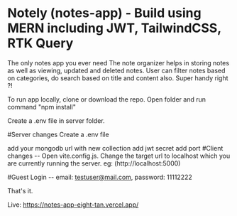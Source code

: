# Notely (notes-app) - Build using MERN including JWT, TailwindCSS, RTK Query
The only notes app you ever need 
The note organizer helps in storing notes as well as viewing, updated and deleted notes. User can filter notes based on categories, do search based on title and content also. Super handy right ?!

To run app locally, clone or download the repo. Open folder and run command "npm install"

Create a .env file in server folder.

#Server changes Create a .env file

add your mongodb url with new collection
add jwt secret
add port
#Client changes -- Open vite.config.js. Change the target url to localhost which you are currently running the server. eg: (http://localhost:5000)

#Guest Login -- email: testuser@mail.com, password: 11112222

That's it.

Live: https://notes-app-eight-tan.vercel.app/
